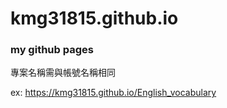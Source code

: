 # kmg31815.github.io
### my github pages
專案名稱需與帳號名稱相同

ex: https://kmg31815.github.io/English_vocabulary
